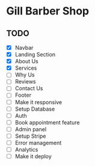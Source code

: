 # Gill Barber Shop

## TODO

- [X] Navbar
- [X] Landing Section
- [X] About Us
- [X] Services
- [ ] Why Us
- [ ] Reviews
- [ ] Contact Us
- [ ] Footer
- [ ] Make it responsive
- [ ] Setup Database
- [ ] Auth
- [ ] Book appointment feature
- [ ] Admin panel
- [ ] Setup Stripe
- [ ] Error management
- [ ] Analytics
- [ ] Make it deploy
